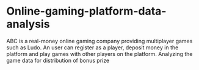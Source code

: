 # Online-gaming-platform-data-analysis
ABC is a real-money online gaming company providing multiplayer games such as Ludo. An user can register as a player, deposit money in the platform and play games with other players on the platform. Analyzing the game data for distribution of bonus prize 

